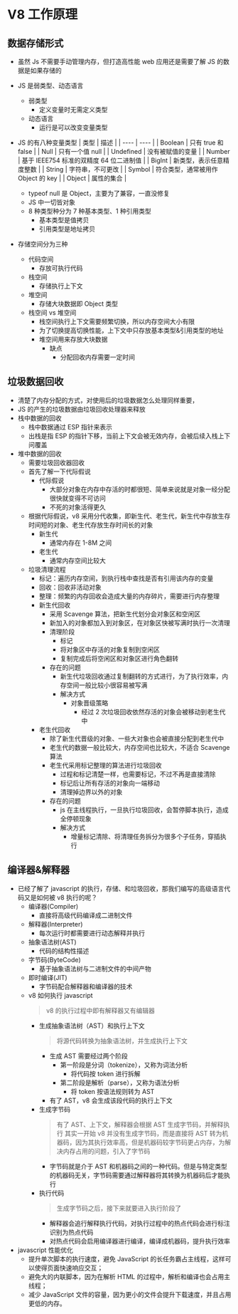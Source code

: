 # V8 工作原理

## 数据存储形式

- 虽然 Js 不需要手动管理内存，但打造高性能 web 应用还是需要了解 JS 的数据是如果存储的
- JS 是弱类型、动态语言
  - 弱类型
    - 定义变量时无需定义类型
  - 动态语言
    - 运行是可以改变变量类型
- JS 的有八种变量类型
  | 类型 | 描述 |
  | ---- | ---- |
  | Boolean | 只有 true 和 false |
  | Null | 只有一个值 null |
  | Undefined | 没有被赋值的变量 |
  | Number | 基于 IEEE754 标准的双精度 64 位二进制值 |
  | BigInt | 新类型，表示任意精度整数 |
  | String | 字符串，不可更改 |
  | Symbol | 符合类型，通常被用作 Object 的 key |
  | Object | 属性的集合 |

  - typeof null 是 Object，主要为了兼容，一直没修复
  - JS 中一切皆对象
  - 8 种类型种分为 7 种基本类型、1 种引用类型
    - 基本类型是值拷贝
    - 引用类型是地址拷贝

- 存储空间分为三种
  - 代码空间
    - 存放可执行代码
  - 栈空间
    - 存储执行上下文
  - 堆空间
    - 存储大块数据即 Object 类型
  - 栈空间 vs 堆空间
    - 栈空间执行上下文需要频繁切换，所以内存空间大小有限
    - 为了切换提高切换性能，上下文中只存放基本类型&引用类型的地址
    - 堆空间用来存放大块数据
      - 缺点
        - 分配回收内存需要一定时间

## 垃圾数据回收

- 清楚了内存分配的方式，对使用后的垃圾数据怎么处理同样重要，
- JS 的产生的垃圾数据由垃圾回收处理器来释放
- 栈中数据的回收
  - 栈中数据通过 ESP 指针来表示
  - 出栈是指 ESP 的指针下移，当前上下文会被无效内存，会被后续入栈上下问覆盖
- 堆中数据的回收
  - 需要垃圾回收器回收
  - 首先了解一下代际假说
    - 代际假说
      - 大部分对象在内存中存活的时都很短、简单来说就是对象一经分配很快就变得不可访问
      - 不死的对象活得更久
  - 根据代际假说，v8 采用分代收集，即新生代、老生代，新生代中存放生存时间短的对象、老生代存放生存时间长的对象
    - 新生代
      - 通常内存在 1-8M 之间
    - 老生代
      - 通常内存空间比较大
  - 垃圾清理流程
    - 标记：遍历内存空间，到执行栈中查找是否有引用该内存的变量
    - 回收：回收非活动对象
    - 整理：频繁的内存回收会造成大量的内存碎片，需要进行内存整理
    - 新生代回收
      - 采用 Scavenge 算法，把新生代划分会对象区和空闲区
      - 新加入的对象都加入到对象区，在对象区快被写满时执行一次清理
      - 清理阶段
        - 标记
        - 将对象区中存活的对象复制到空闲区
        - 复制完成后将空闲区和对象区进行角色翻转
      - 存在的问题
        - 新生代垃圾回收通过复制翻转的方式进行，为了执行效率，内存空间一般比较小很容易被写满
        - 解决方式
          - 对象晋级策略
            - 经过 2 次垃圾回收依然存活的对象会被移动到老生代中
    - 老生代回收
      - 除了新生代晋级的对象、一些大对象也会被直接分配到老生代中
      - 老生代的数据一般比较大，内存空间也比较大，不适合 Scavenge 算法
      - 老生代采用标记整理的算法进行垃圾回收
        - 过程和标记清楚一样，也需要标记，不过不再是直接清除
        - 标记后让所有存活的对象向一端移动
        - 清理掉边界以外的对象
      - 存在的问题
        - js 在主线程执行，一旦执行垃圾回收，会暂停脚本执行，造成全停顿现象
        - 解决方式
          - 增量标记清除、将清理任务拆分为很多个子任务，穿插执行

## 编译器&解释器

- 已经了解了 javascript 的执行，存储、和垃圾回收，那我们编写的高级语言代码又是如何被 v8 执行的呢？
  - 编译器(Compiler)
    - 直接将高级代码编译成二进制文件
  - 解释器(Interpreter)
    - 每次运行时都需要进行动态解释并执行
  - 抽象语法树(AST)
    - 代码的结构性描述
  - 字节码(ByteCode)
    - 基于抽象语法树与二进制文件的中间产物
  - 即时编译(JIT)
    - 字节码配合解释器和编译器的技术
  - v8 如何执行 javascript
    > v8 的执行过程中即有解释器又有编辑器
    - 生成抽象语法树（AST）和执行上下文
      > 将源代码转换为抽象语法树，并生成执行上下文
      - 生成 AST 需要经过两个阶段
        - 第一阶段是分词（tokenize），又称为词法分析
          - 将代码按 token 进行拆解
        - 第二阶段是解析（parse），又称为语法分析
          - 将 token 按语法规则转为 AST
      - 有了 AST，v8 会生成该段代码的执行上下文
    - 生成字节码
      > 有了 AST、上下文，解释器会根据 AST 生成字节码，并解释执行
      > 其实一开始 v8 并没有生成字节码，而是直接将 AST 转为机器码，因为其执行效率高，但是机器码较字节码更占内存，为解决内存占用的问题，引入了字节码
      - 字节码就是介于 AST 和机器码之间的一种代码。但是与特定类型的机器码无关，字节码需要通过解释器将其转换为机器码后才能执行
    - 执行代码
      > 生成字节码之后，接下来就要进入执行阶段了
      - 解释器会追行解释执行代码，对执行过程中的热点代码会进行标注识别为热点代码
      - 对热点代码会启用编译器进行编译，编译成机器码，提升执行效率
- javascript 性能优化
  - 提升单次脚本的执行速度，避免 JavaScript 的长任务霸占主线程，这样可以使得页面快速响应交互；
  - 避免大的内联脚本，因为在解析 HTML 的过程中，解析和编译也会占用主线程；
  - 减少 JavaScript 文件的容量，因为更小的文件会提升下载速度，并且占用更低的内存。

